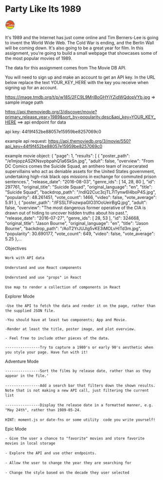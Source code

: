 # Party Like Its 1989

![SDG](./docs/button.png)

It's 1989 and the Internet has just come online and Tim Berners-Lee is going to invent the World Wide Web. The Cold War is ending, and the Berlin Wall will be coming down. It's also going to be a great year for film. In this assignment, you're going to build a small webpage that showcases some of the most popular movies of 1989.

The data for this assignment comes from The Movie DB API.

You will need to sign up and make an account to get an API key. In the URL below replace the text YOUR_KEY_HERE with the key you receive when signing up for an account.

https://image.tmdb.org/t/p/w185/2FC9L9MrjBoGHYjYZjdWQdopVYb.jpg => sample image path

https://api.themoviedb.org/3/discover/movie?primary_release_year=1989&sort_by=popularity.desc&api_key=YOUR_KEY_HERE ==> api endpoint for data

api key: 44f9f452be88057e15959be8257069c0

example api request: https://api.themoviedb.org/3/movie/550?api_key=44f9f452be88057e15959be8257069c0

example movie object:
{
"page": 1,
"results": [
{
"poster_path": "/e1mjopzAS2KNsvpbpahQ1a6SkSn.jpg",
"adult": false,
"overview": "From DC Comics comes the Suicide Squad, an antihero team of incarcerated supervillains who act as deniable assets for the United States government, undertaking high-risk black ops missions in exchange for commuted prison sentences.",
"release_date": "2016-08-03",
"genre_ids": [
14,
28,
80
],
"id": 297761,
"original_title": "Suicide Squad",
"original_language": "en",
"title": "Suicide Squad",
"backdrop_path": "/ndlQ2Cuc3cjTL7lTynw6I4boP4S.jpg",
"popularity": 48.261451,
"vote_count": 1466,
"video": false,
"vote_average": 5.91
},
{
"poster_path": "/lFSSLTlFozwpaGlO31OoUeirBgQ.jpg",
"adult": false,
"overview": "The most dangerous former operative of the CIA is drawn out of hiding to uncover hidden truths about his past.",
"release_date": "2016-07-27",
"genre_ids": [
28,
53
],
"id": 324668,
"original_title": "Jason Bourne",
"original_language": "en",
"title": "Jason Bourne",
"backdrop_path": "/AoT2YrJUJlg5vKE3iMOLvHlTd3m.jpg",
"popularity": 30.690177,
"vote_count": 649,
"video": false,
"vote_average": 5.25
},...

Objectives

    Work with API data

    Understand and use React components

    Understand and use "props" in React

    Use map to render a collection of components in React

Explorer Mode

    -Use the API to fetch the data and render it on the page, rather than the supplied JSON file.

<!-- DONE -->

    -You should have at least two components; App and Movie.

<!-- DONE -->

    -Render at least the title, poster image, and plot overview.

<!-- DONE -->

    - Feel free to include other pieces of the data.

<!-- DONE -->

    ----------------Try to capture a 1980's or early 90's aesthetic when you style your page. Have fun with it!

Adventure Mode

    ----------------Sort the films by release date, rather than as they appear in the file.'

    ----------------Add a search bar that filters down the shown results. Note that is not making a new API call, just filtering the current list

    ----------------Display the release date in a formatted manner, e.g. "May 24th", rather than 1989-05-24.

    HINT: moment.js or date-fns or some utility  code you write yourself!

Epic Mode

    - Give the user a chance to "favorite" movies and store favorite movies in local storage

    - Explore the API and use other endpoints.

    - Allow the user to change the year they are searching for

    - Change the style based on the decade they user selected
